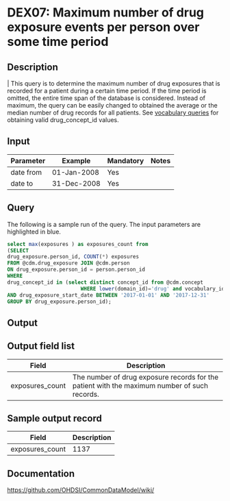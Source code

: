 <!---
Group:drug exposure
Name:DEX07 Maximum number of drug exposure events per person over some time period
Author:Patrick Ryan
CDM Version: 5.0
-->

# DEX07: Maximum number of drug exposure events per person over some time period

## Description
| This query is to determine the maximum number of drug exposures that is recorded for a patient during a certain time period. If the time period is omitted, the entire time span of the database is considered. Instead of maximum, the query can be easily changed to obtained the average or the median number of drug records for all patients. See  [vocabulary queries](http://vocabqueries.omop.org/drug-queries) for obtaining valid drug_concept_id values.

## Input

|  Parameter |  Example |  Mandatory |  Notes |
| --- | --- | --- | --- |
| date from | 01-Jan-2008 | Yes | |
| date to | 31-Dec-2008 | Yes |   |

## Query
The following is a sample run of the query. The input parameters are highlighted in  blue.

```sql
select max(exposures ) as exposures_count from
(SELECT
drug_exposure.person_id, COUNT(*) exposures
FROM @cdm.drug_exposure JOIN @cdm.person
ON drug_exposure.person_id = person.person_id
WHERE
drug_concept_id in (select distinct concept_id from @cdm.concept 
                        WHERE lower(domain_id)='drug' and vocabulary_id='RxNorm' and standard_concept='S')
AND drug_exposure_start_date BETWEEN '2017-01-01' AND '2017-12-31'
GROUP BY drug_exposure.person_id);
```

## Output

## Output field list

|  Field |  Description |
| --- | --- |
| exposures_count | The number of drug exposure records for the patient with the maximum number of such records. |


## Sample output record

|  Field |  Description |
| --- | --- |
| exposures_count | 1137 |

## Documentation
https://github.com/OHDSI/CommonDataModel/wiki/
